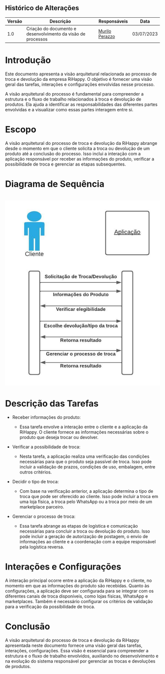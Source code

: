 ## Histórico de Alterações

| Versão | Descrição                                          | Responsáveis                                 | Data       |
| ------ | -------------------------------------------------- | -------------------------------------------- | ---------- |
| 1.0    | Criação do documento e desenvolvimento da visão de processos | [Murilo Perazzo](https://github.com/murilopbs) | 03/07/2023 |

# Introdução
Este documento apresenta a visão arquitetural relacionada ao processo de troca e devolução da empresa RiHappy. O objetivo é fornecer uma visão geral das tarefas, interações e configurações envolvidas nesse processo.

A visão arquitetural do processo é fundamental para compreender a estrutura e o fluxo de trabalho relacionados à troca e devolução de produtos. Ela ajuda a identificar as responsabilidades das diferentes partes envolvidas e a visualizar como essas partes interagem entre si.

# Escopo
A visão arquitetural do processo de troca e devolução da RiHappy abrange desde o momento em que o cliente solicita a troca ou devolução de um produto até a conclusão do processo. Isso inclui a interação com a aplicação responsável por receber as informações do produto, verificar a possibilidade de troca e gerenciar as etapas subsequentes.


# Diagrama de Sequência
  <br>![image](https://github.com/UnBArqDsw2023-1/2023.1_G6_ProjetoRiHappy/blob/main/docs/ArquiteturaReutilizacao/imagens/Diagramadesequenciaprocessosjpeg)
# Descrição das Tarefas
- Receber informações do produto:
  - Essa tarefa envolve a interação entre o cliente e a aplicação da RiHappy. O cliente fornece as informações necessárias sobre o produto que deseja trocar ou devolver.

- Verificar a possibilidade de troca:
  - Nesta tarefa, a aplicação realiza uma verificação das condições necessárias para que o produto seja passível de troca. Isso pode incluir a validação de prazos, condições de uso, embalagem, entre outros critérios.

- Decidir o tipo de troca:
  - Com base na verificação anterior, a aplicação determina o tipo de troca que pode ser oferecido ao cliente. Isso pode incluir a troca em uma loja física, a troca pelo WhatsApp ou a troca por meio de um marketplace parceiro.
- Gerenciar o processo de troca:
  - Essa tarefa abrange as etapas de logística e comunicação necessárias para concluir a troca ou devolução do produto. Isso pode incluir a geração de autorização de postagem, o envio de informações ao cliente e a coordenação com a equipe responsável pela logística reversa.


 # Interações e Configurações
A interação principal ocorre entre a aplicação da RiHappy e o cliente, no momento em que as informações do produto são recebidas.
Quanto às configurações, a aplicação deve ser configurada para se integrar com os diferentes canais de troca disponíveis, como lojas físicas, WhatsApp e marketplaces. Também é necessário configurar os critérios de validação para a verificação da possibilidade de troca.


# Conclusão
A visão arquitetural do processo de troca e devolução da RiHappy apresentada neste documento fornece uma visão geral das tarefas, interações, configurações. Essa visão é essencial para compreender a estrutura e o fluxo de trabalho envolvidos, auxiliando no desenvolvimento e na evolução do sistema responsável por gerenciar as trocas e devoluções de produtos.
